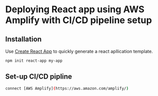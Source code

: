 # Deploying React app using AWS Amplify with CI/CD pipeline setup
## Installation

Use [Create React App](https://github.com/facebook/create-react-app) to quickly generate a react apllication template.
```bash
npm init react-app my-app
```
## Set-up CI/CD pipline
```bash
connect [AWS Amplify](https://aws.amazon.com/amplify/)
```

  

  
